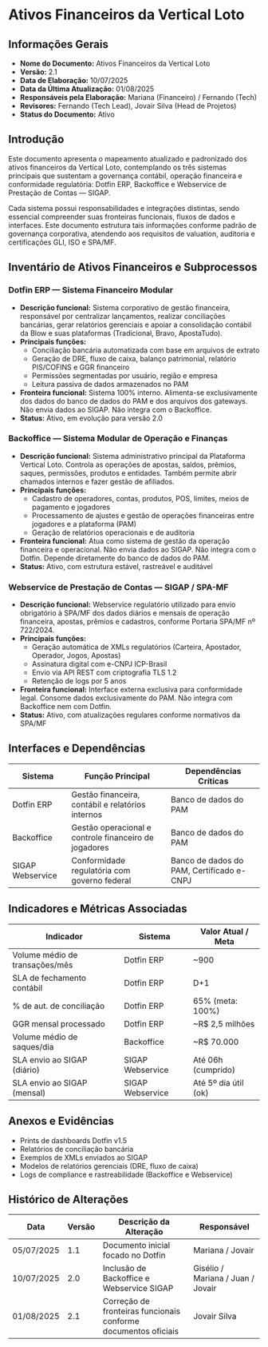 # **Ativos Financeiros da Vertical Loto**

## **Informações Gerais**

- **Nome do Documento:** Ativos Financeiros da Vertical Loto
- **Versão:** 2.1
- **Data de Elaboração:** 10/07/2025
- **Data da Última Atualização:** 01/08/2025
- **Responsáveis pela Elaboração:** Mariana (Financeiro) / Fernando (Tech)
- **Revisores:** Fernando (Tech Lead), Jovair Silva (Head de Projetos)
- **Status do Documento:** Ativo

## **Introdução**

Este documento apresenta o mapeamento atualizado e padronizado dos ativos financeiros da Vertical Loto, contemplando os três sistemas principais que sustentam a governança contábil, operação financeira e conformidade regulatória: Dotfin ERP, Backoffice e Webservice de Prestação de Contas — SIGAP.

Cada sistema possui responsabilidades e integrações distintas, sendo essencial compreender suas fronteiras funcionais, fluxos de dados e interfaces. Este documento estrutura tais informações conforme padrão de governança corporativa, atendendo aos requisitos de valuation, auditoria e certificações GLI, ISO e SPA/MF.

## **Inventário de Ativos Financeiros e Subprocessos**

### **Dotfin ERP — Sistema Financeiro Modular**

- **Descrição funcional:** Sistema corporativo de gestão financeira, responsável por centralizar lançamentos, realizar conciliações bancárias, gerar relatórios gerenciais e apoiar a consolidação contábil da Blow e suas plataformas (Tradicional, Bravo, ApostaTudo).
- **Principais funções:**
  - Conciliação bancária automatizada com base em arquivos de extrato
  - Geração de DRE, fluxo de caixa, balanço patrimonial, relatório PIS/COFINS e GGR financeiro
  - Permissões segmentadas por usuário, região e empresa
  - Leitura passiva de dados armazenados no PAM
- **Fronteira funcional:** Sistema 100% interno. Alimenta-se exclusivamente dos dados do banco de dados do PAM e dos arquivos dos gateways. Não envia dados ao SIGAP. Não integra com o Backoffice.
- **Status:** Ativo, em evolução para versão 2.0

### **Backoffice — Sistema Modular de Operação e Finanças**

- **Descrição funcional:** Sistema administrativo principal da Plataforma Vertical Loto. Controla as operações de apostas, saldos, prêmios, saques, permissões, produtos e entidades. Também permite abrir chamados internos e fazer gestão de afiliados.
- **Principais funções:**
  - Cadastro de operadores, contas, produtos, POS, limites, meios de pagamento e jogadores
  - Processamento de ajustes e gestão de operações financeiras entre jogadores e a plataforma (PAM)
  - Geração de relatórios operacionais e de auditoria
- **Fronteira funcional:** Atua como sistema de gestão da operação financeira e operacional. Não envia dados ao SIGAP. Não integra com o Dotfin. Depende diretamente do banco de dados do PAM.
- **Status:** Ativo, com estrutura estável, rastreável e auditável

### **Webservice de Prestação de Contas — SIGAP / SPA-MF**

- **Descrição funcional:** Webservice regulatório utilizado para envio obrigatório à SPA/MF dos dados diários e mensais de operação financeira, apostas, prêmios e cadastros, conforme Portaria SPA/MF nº 722/2024.
- **Principais funções:**
  - Geração automática de XMLs regulatórios (Carteira, Apostador, Operador, Jogos, Apostas)
  - Assinatura digital com e-CNPJ ICP-Brasil
  - Envio via API REST com criptografia TLS 1.2
  - Retenção de logs por 5 anos
- **Fronteira funcional:** Interface externa exclusiva para conformidade legal. Consome dados exclusivamente do PAM. Não integra com Backoffice nem com Dotfin.
- **Status:** Ativo, com atualizações regulares conforme normativos da SPA/MF

## **Interfaces e Dependências**

| Sistema       | Função Principal                                | Dependências Críticas               |
|---------------|--------------------------------------------------|-------------------------------------|
| Dotfin ERP    | Gestão financeira, contábil e relatórios internos| Banco de dados do PAM              |
| Backoffice    | Gestão operacional e controle financeiro de jogadores | Banco de dados do PAM          |
| SIGAP Webservice | Conformidade regulatória com governo federal     | Banco de dados do PAM, Certificado e-CNPJ |

## **Indicadores e Métricas Associadas**

| Indicador                      | Sistema         | Valor Atual / Meta      |
|-------------------------------|------------------|--------------------------|
| Volume médio de transações/mês| Dotfin ERP       | ~900                     |
| SLA de fechamento contábil    | Dotfin ERP       | D+1                      |
| % de aut. de conciliação      | Dotfin ERP       | 65% (meta: 100%)         |
| GGR mensal processado         | Dotfin ERP       | ~R$ 2,5 milhões          |
| Volume médio de saques/dia    | Backoffice       | ~R$ 70.000               |
| SLA envio ao SIGAP (diário)   | SIGAP Webservice | Até 06h (cumprido)       |
| SLA envio ao SIGAP (mensal)   | SIGAP Webservice | Até 5º dia útil (ok)     |

## **Anexos e Evidências**

- Prints de dashboards Dotfin v1.5
- Relatórios de conciliação bancária
- Exemplos de XMLs enviados ao SIGAP
- Modelos de relatórios gerenciais (DRE, fluxo de caixa)
- Logs de compliance e rastreabilidade (Backoffice e Webservice)

## **Histórico de Alterações**

| Data       | Versão | Descrição da Alteração                                         | Responsável          |
|------------|--------|----------------------------------------------------------------|----------------------|
| 05/07/2025 | 1.1    | Documento inicial focado no Dotfin                             | Mariana / Jovair     |
| 10/07/2025 | 2.0    | Inclusão de Backoffice e Webservice SIGAP                      | Gisélio / Mariana / Juan / Jovair |
| 01/08/2025 | 2.1    | Correção de fronteiras funcionais conforme documentos oficiais | Jovair Silva         |
